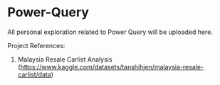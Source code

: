 # Power-Query
All personal exploration related to Power Query will be uploaded here.

Project References:
1. Malaysia Resale Carlist Analysis (https://www.kaggle.com/datasets/tanshihjen/malaysia-resale-carlist/data)
